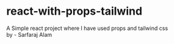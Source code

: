 # react-with-props-tailwind
A Simple react project where I have used props and tailwind css
<br />
by - Sarfaraj Alam
